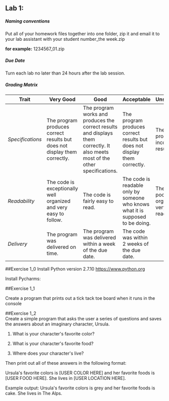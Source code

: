 ## Lab 1: 
 
##### Naming conventions 

Put all of your homework files together into one folder, zip it and email it to your lab assistant with your student number_the week.zip 

**for example:** 
1234567_01.zip


##### Due Date 

Turn each lab no later than 24 hours after the lab session. 

##### Grading Matrix 

Trait | Very Good | Good | Acceptable | Unsatisfactory	
--- |--- | --- | --- | ---
| *Specifications* | The program produces correct results but does not display them correctly. | The program works and produces the correct results and displays them correctly. It also meets most of the other specifications. | The program produces correct results but does not display them correctly. | The program is producing incorrect results.
*Readability* | The code is exceptionally well organized and very easy to follow. | The code is fairly easy to read. | The code is readable only by someone who knows what it is supposed to be doing.| The code is poorly organized and very difficult to read.|
*Delivery* | The program was delivered on time. | The program was delivered within a week of the due date. | The code was within 2 weeks of the due date.|  | The code is poorly organized and very difficult to read.| The code was more than 2 weeks overdue. |


##Exercise 1_0 
Install Python version 2.7.10 
https://www.python.org 

Install Pycharms: 
  


##Exercise 1_1 

Create a program that prints out a tick tack toe board when it runs in the console 


##Exercise 1_2  
Create a simple program that asks the user a series of questions and saves the answers about an imaginary character, Ursula.  
 
1. What is your character's favorite color?  

2. What is your character's favorite food?  

3. Where does your character's live?  

Then print out all of these answers in the following format:  

Ursula's favorite colors is [USER COLOR HERE] and her favorite foods is [USER FOOD HERE]. She lives in [USER LOCATION HERE]. 

Example output: 
Ursula's favorite colors is grey and her favorite foods is cake. She lives in The Alps. 